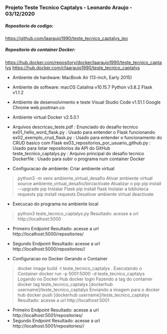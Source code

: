 ### Projeto Teste Tecnico Captalys - Leonardo Araujo - 03/12/2020

##### Repositorio do codigo:
https://github.com/laaraujo1990/teste_tecnico_captalys_leo

##### Repositorio do container Docker:
https://hub.docker.com/repository/docker/laaraujo1990/teste_tecnico_captalys
https://hub.docker.com/r/laaraujo1990/teste_tecnico_captalys

- Ambiente de hardware:
MacBook Air (13-inch, Early 2015)

- Ambiente de software:
macOS Catalina v10.15.7
Python v3.8.2
Flask v1.1.2

- Ambiente de desenvolvimento e teste
Visual Studio Code v1.51.1
Google Chrome
web.postman.co

- Ambiente virtual
Docker v2.5.0.1

- Arquivos
descricao_teste.pdf : Enunciado do desafio tecnico
ex01_hello_word_flask.py : Usado para entender o Flask funcionando
ex02_exemplo_crud_flask.py : Usado para entender o funcionamento do CRUD basico com Flask
ex03_repositorios_por_usuario_github.py : Usado para listar repositorios da API do GitHub
teste_tecnico_captalys.py : Arquivo principal do desafio tecnico
Dockerfile : Usado para subir o programa num container Docker

- Configuracao de ambiente:
Criar ambiente virtual
>python3 -m venv ambiente_virtual_desafio
Ativar ambiente virtual
>source ambiente_virtual_desafio/bin/activate
Atualizar o pip
>pip install --upgrade pip
Instalar Flask
>pip install flask
Instalar a biblioteca requests
>pip install requests
Desativar ambiente virtual
>deactivate

- Execucao do programa no ambiente local
>python3 teste_tecnico_captalys.py
Resultado: acesse a url http://localhost:5000
- Primeiro Endpoint
Resultado: acesse a url http://localhost:5000/repositories/<nome do usuario>
- Segundo Endpoint
Resultado: acesse a url http://localhost:5000/repositories/<nome do usuario>/<nome do repositorio>

- Configuracao no Docker
Gerando o Container
>docker image build -t teste_tecnico_captalys .
Executando o Container
>docker run -p 5001:5000 -d teste_tecnico_captalys
Logando no Docker Hub
>docker login
Fazendo a tag do container
>docker tag teste_tecnico_captalys [dockerhub username]/teste_tecnico_captalys
Enviando a imagem para o docker hub
>docker push [dockerhub username]/teste_tecnico_captalys
Resultado: acesse a url http://localhost:5001
- Primeiro Endpoint
Resultado: acesse a url http://localhost:5001/repositories/<nome do usuario>
- Segundo Endpoint
Resultado: acesse a url http://localhost:5001/repositories/<nome do usuario>/<nome do repositorio>
